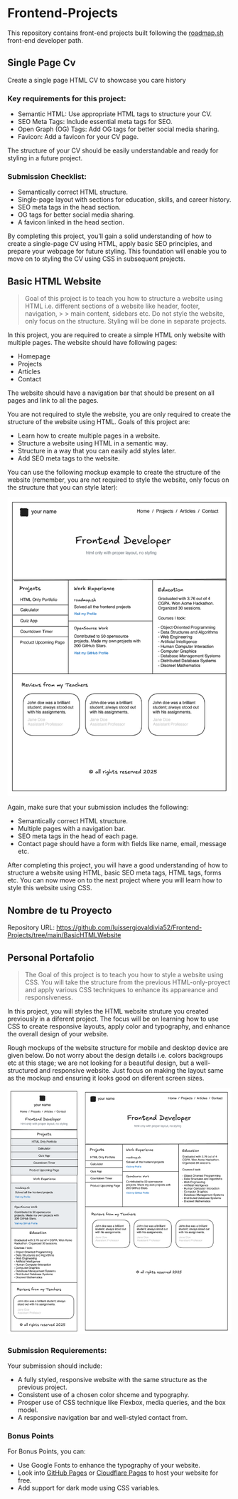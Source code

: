 # Frontend-Projects

This repository contains front-end projects built following the [roadmap.sh](https://roadmap.sh/) front-end developer path.

## Single Page Cv

Create a single page HTML CV to showcase you care history

### Key requirements for this project:

- Semantic HTML: Use appropriate HTML tags to structure your CV.
- SEO Meta Tags: Include essential meta tags for SEO.
- Open Graph (OG) Tags: Add OG tags for better social media sharing.
- Favicon: Add a favicon for your CV page.

The structure of your CV should be easily understandable and ready for styling in a future project.

### Submission Checklist:

- Semantically correct HTML structure.
- Single-page layout with sections for education, skills, and career history.
- SEO meta tags in the head section.
- OG tags for better social media sharing.
- A favicon linked in the head section.

By completing this project, you’ll gain a solid understanding of how to create a single-page CV using HTML, apply basic SEO principles, and prepare your webpage for future styling. This foundation will enable you to move on to styling the CV using CSS in subsequent projects.

## Basic HTML Website

> Goal of this project is to teach you how to structure a website using HTML i.e. different sections of a website like header, footer, navigation, > > main content, sidebars etc. Do not style the website, only focus on the structure. Styling will be done in separate projects.

In this project, you are required to create a simple HTML only website with multiple pages. The website should have following pages:

- Homepage
- Projects
- Articles
- Contact

The website should have a navigation bar that should be present on all pages and link to all the pages.

You are not required to style the website, you are only required to create the structure of the website using HTML. Goals of this project are:

- Learn how to create multiple pages in a website.
- Structure a website using HTML in a semantic way.
- Structure in a way that you can easily add styles later.
- Add SEO meta tags to the website.

You can use the following mockup example to create the structure of the website (remember, you are not required to style the website, only focus on the structure that you can style later):

![pagina web](./portfolio-design-83lku.png)

Again, make sure that your submission includes the following:

- Semantically correct HTML structure.
- Multiple pages with a navigation bar.
- SEO meta tags in the head of each page.
- Contact page should have a form with fields like name, email, message etc.

After completing this project, you will have a good understanding of how to structure a website using HTML, basic SEO meta tags, HTML tags, forms etc. You can now move on to the next project where you will learn how to style this website using CSS.

## Nombre de tu Proyecto

Repository URL: https://github.com/luissergiovaldivia52/Frontend-Projects/tree/main/BasicHTMLWebsite

## Personal Portafolio

> The Goal of this project is to teach you how to style a website using CSS. You will take the structure from
> the previous HTML-only-proyect and apply various CSS techniques to enhance its appareance and
> responsiveness.

In this project, you will styles the HTML website struture you created previously in a diferent project. The focus will be on learning how to use CSS to create responsive
layouts, apply color and typography, and enhance the overall design of your website.

Rough mockups of the website structure for mobile and desktop device are given below. Do not worry about the design details i.e. colors backgroups etc at this stage; we are not looking for a beautiful design, but a well-structured and responsive website. Just focus on making the layout same as the mockup and ensuring it looks good on diferent screen sizes.

![pagina web](./portfolio-template-xdhki.png)

### Submission Requierements:

Your submission should include:

- A fully styled, responsive website with the same structure as the previous project.
- Consistent use of a chosen color shceme and typography.
- Prosper use of CSS technique like Flexbox, media queries, and the box model.
- A responsive navigation bar and well-styled contact from.

### Bonus Points

For Bonus Points, you can:

- Use Google Fonts to enhance the typography of your website.
- Look into [GitHub Pages](https://pages.github.com/) or [Cloudflare Pages](https://pages.cloudflare.com/) to host your website for free.
- Add support for dark mode using CSS variables.
